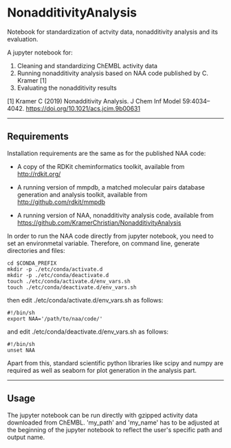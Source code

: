 # NonadditivityAnalysis
Notebook for standardization of actvity data, nonadditivity analysis and its evaluation.

A jupyter notebook for:
1. Cleaning and standardizing ChEMBL activity data
2. Running nonadditivity analysis based on NAA code published by C. Kramer [1]
3. Evaluating the nonadditivity results

[1] Kramer C (2019) Nonadditivity Analysis. J Chem Inf Model 59:4034–4042. 
    https://doi.org/10.1021/acs.jcim.9b00631


--------------------

## Requirements


Installation requirements are the same as for the published NAA code:

- A copy of the RDKit cheminformatics toolkit, available
from http://rdkit.org/ 

- A running version of mmpdb, a matched molecular pairs
database generation and analysis toolkit, available from
http://github.com/rdkit/mmpdb

- A running version of NAA, nonadditivity analysis code, available from
https://github.com/KramerChristian/NonadditivityAnalysis


In order to run the NAA code directly from jupyter notebook, 
you need to set an environmetal variable.
Therefore, on command line, generate directories and files:

```shell
cd $CONDA_PREFIX
mkdir -p ./etc/conda/activate.d
mkdir -p ./etc/conda/deactivate.d
touch ./etc/conda/activate.d/env_vars.sh
touch ./etc/conda/deactivate.d/env_vars.sh
```

then edit ./etc/conda/activate.d/env_vars.sh as follows:
```shell
#!/bin/sh
export NAA='/path/to/naa/code/'
```

and edit ./etc/conda/deactivate.d/env_vars.sh as follows:
```shell
#!/bin/sh
unset NAA
```

Apart from this, standard scientific python libraries like scipy and 
numpy are required as well as seaborn for plot generation in the analysis part.
 

-------------------

## Usage


The jupyter notebook can be run directly with gzipped activity data downloaded from ChEMBL.
'my_path' and 'my_name' has to be adjusted at the beginning of the jupyter notebook to 
reflect the user's specific path and output name.






